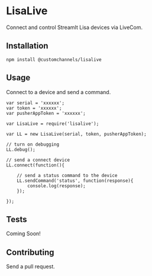 LisaLive
=========

Connect and control StreamIt Lisa devices via LiveCom.


## Installation 

    npm install @customchannels/lisalive


## Usage 

Connect to a device and send a command.

```
var serial = 'xxxxxx';
var token = 'xxxxxx';
var pusherAppToken = 'xxxxxx';

var LisaLive = require('lisalive');

var LL = new LisaLive(serial, token, pusherAppToken);

// turn on debugging
LL.debug();

// send a connect device
LL.connect(function(){

    // send a status command to the device
    LL.sendCommand('status', function(response){
        console.log(response);
    });

});

```

## Tests

Coming Soon!

## Contributing

Send a pull request. 


